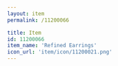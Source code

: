 ```yaml
---
layout: item
permalink: /11200066

title: Item
id: 11200066
item_name: 'Refined Earrings'
icon_url: 'item/icon/11200021.png'
---
```

